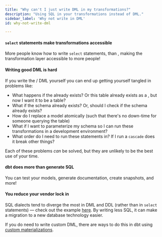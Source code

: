 ```yaml
---
title: "Why can't I just write DML in my transformations?"
description: "Using SQL in your transformations instead of DML."
sidebar_label: 'Why not write in DML'
id: why-not-write-dml

---
```


#### `select` statements make transformations accessible

More people know how to write `select` statements, than <Term id="dml" />, making the transformation layer accessible to more people!

#### Writing good DML is hard

If you write the <Term id="ddl" /> / DML yourself you can end up getting yourself tangled in problems like:

* What happens if the <Term id="table" /> already exists? Or this table already exists as a <Term id="view" />, but now I want it to be a table?
* What if the schema already exists? Or, should I check if the schema already exists?
* How do I replace a model atomically (such that there's no down-time for someone querying the table)
* What if I want to parameterize my schema so I can run these transformations in a development environment?
* What order do I need to run these statements in? If I run a `cascade` does it break other things?

Each of these problems _can_ be solved, but they are unlikely to be the best use of your time.

#### dbt does more than generate SQL

You can test your models, generate documentation, create snapshots, and more!

#### You reduce your vendor lock in

SQL dialects tend to diverge the most in DML and DDL (rather than in `select` statements) — check out the example [here](/faqs/models/sql-dialect). By writing less SQL, it can make a migration to a new database technology easier.

If you do need to write custom DML, there are ways to do this in dbt using [custom materializations](/guides/advanced/creating-new-materializations).
